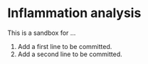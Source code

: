 # Inflammation analysis

This is a sandbox for ...

1) Add a first line to be committed. 
2) Add a second line to be committed.
